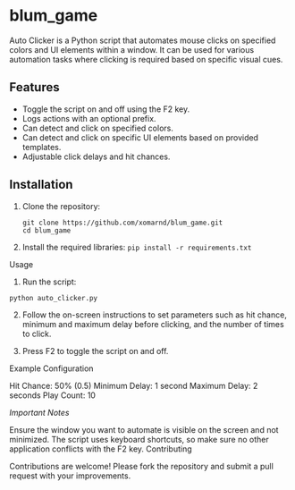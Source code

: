 # blum_game

Auto Clicker is a Python script that automates mouse clicks on specified colors and UI elements within a window. It can be used for various automation tasks where clicking is required based on specific visual cues.

## Features

- Toggle the script on and off using the F2 key.
- Logs actions with an optional prefix.
- Can detect and click on specified colors.
- Can detect and click on specific UI elements based on provided templates.
- Adjustable click delays and hit chances.

## Installation

1. Clone the repository:

   ```
   git clone https://github.com/xomarnd/blum_game.git
   cd blum_game
   ```

2. Install the required libraries:
   ```pip install -r requirements.txt```
   
Usage
1. Run the script:

```
python auto_clicker.py
```
2. Follow the on-screen instructions to set parameters such as hit chance, minimum and maximum delay before clicking, and the number of times to click.

3. Press F2 to toggle the script on and off.

Example Configuration

Hit Chance: 50% (0.5)
Minimum Delay: 1 second
Maximum Delay: 2 seconds
Play Count: 10

*Important Notes*

Ensure the window you want to automate is visible on the screen and not minimized.
The script uses keyboard shortcuts, so make sure no other application conflicts with the F2 key.
Contributing

Contributions are welcome! Please fork the repository and submit a pull request with your improvements.
